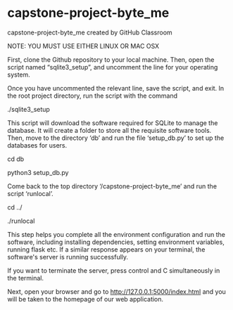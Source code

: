 # capstone-project-byte_me
capstone-project-byte_me created by GitHub Classroom

NOTE: YOU MUST USE EITHER LINUX OR MAC OSX

First, clone the Github repository to your local machine. Then, open the script named “sqlite3_setup”, and uncomment the line for your operating system. 

Once you have uncommented the relevant line, save the script, and exit. In the root project directory, run the script with the command

./sqlite3_setup

This script will download the software required for SQLite to manage the database. It will create a folder to store all the requisite software tools. Then, move to the directory ‘db’ and run the file ‘setup_db.py’ to set up the databases for users.

cd db

python3  setup_db.py

Come back to the top directory ‘/capstone-project-byte_me’ and run the script ‘runlocal’.

cd ../

./runlocal

This step helps you complete all the environment configuration and run the software, including installing dependencies, setting environment variables, running flask etc.  If a similar response appears on your terminal, the software's server is running successfully.

If you want to terminate the server, press control and C simultaneously in the terminal.

Next, open your browser and go to http://127.0.0.1:5000/index.html and you will be taken to the homepage of our web application. 

